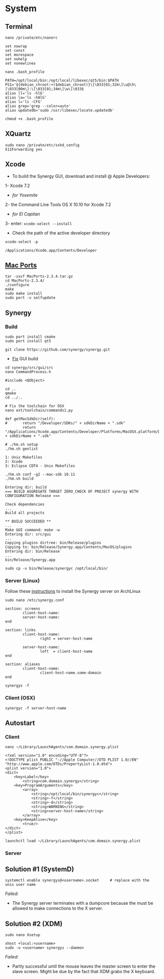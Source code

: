 # System
## Terminal
```
nano /private/etc/nanorc
```
```
set nowrap
set const
set morespace
set nohelp
set nonewlines
```

```
nano .bash_profile
```
```
PATH=/opt/local/bin:/opt/local/libexec/qt5/bin:$PATH
PS1='${debian_chroot:+($debian_chroot)}\[\033[01;32m\]\u@\h\[\033[00m\]:\[\033[01;34m\]\w\[\033$
alias ll='ls -hlG'
alias la='ls -hAlG'
alias l='ls -CFG'
alias grep='grep --color=auto'
alias updatedb='sudo /usr/libexec/locate.updatedb'
```

```
chmod +x .bash_profile
```

## XQuartz
```
sudo nano /private/etc/sshd_config
X11Forwarding yes
```

## Xcode
* To build the Synergy GUI, download and install @ Apple Developers:  

1- Xcode 7.2  

* _for Yosemite_  

2- the Command Line Tools OS X 10.10 for Xcode 7.2  

* _for El Capitan_  

3- enter: ```xcode-select --install```  

* Check the path of the active developer directory  
```
xcode-select -p
```
```
/Applications/Xcode.app/Contents/Developer
```

## [Mac Ports](http://www.macports.org/install.php)
```
tar -zxvf MacPorts-2.3.4.tar.gz
cd MacPorts-2.3.4/
./configure
make
sudo make install
sudo port -v selfupdate
```

## Synergy
### Build
```
sudo port install cmake
sudo port install qt5

git clone https://github.com/synergy/synergy.git
```
* [Fix](https://github.com/synergy/synergy/pull/5140) GUI build
```
cd synergy/src/gui/src
nano CommandProcess.h
```
```
#include <QObject>
```
```
cd ..
qmake
cd ../..

# Fix the toolchain for OSX
nano ext/toolchain/commands1.py
```
```
def getMacSdkDir(self):
#       return "/Developer/SDKs/" + sdkDirName + ".sdk"
        return "/Applications/Xcode.app/Contents/Developer/Platforms/MacOSX.platform/Developer/SDKs/" + sdkDirName + ".sdk"
```
```
# ./hm.sh setup
./hm.sh genlist
```
```
1: Unix Makefiles
2: Xcode
3: Eclipse CDT4 - Unix Makefiles
```
```
./hm.sh conf -g2 --mac-sdk 10.11
./hm.sh build
```
```
Entering dir: build
=== BUILD AGGREGATE TARGET ZERO_CHECK OF PROJECT synergy WITH CONFIGURATION Release ===

Check dependencies
...
Build all projects

** BUILD SUCCEEDED **
...
Make GUI command: make -w
Entering dir: src/gui
...
Copying plugins dirtree: bin/Release/plugins
Copying to: bin/Release/Synergy.app/Contents/MacOS/plugins
Entering dir: bin/Release
...
bin/Release/Synergy.app
```
```
sudo cp -v bin/Release/synergyc /opt/local/bin/
```

### Server (Linux)
Follow these [instructions](https://wiki.archlinux.org/index.php/Synergy) to install the Synergy server on ArchLinux
```
sudo nano /etc/synergy.conf
```
```
section: screens
        client-host-name:
        server-host-name:
end

section: links
        client-host-name:
                right = server-host-name

        server-host-name:
                left  = client-host-name
end

section: aliases
        client-host-name:
                client-host-name.some-domain
end
```
```
synergys -f
```

### Client (OSX)
```
synergyc -f server-host-name
```

## Autostart
### Client
```
nano ~/Library/LaunchAgents/com.domain.synergy.plist
```
```
<?xml version="1.0" encoding="UTF-8"?>
<!DOCTYPE plist PUBLIC "-//Apple Computer//DTD PLIST 1.0//EN" "http://www.apple.com/DTDs/PropertyList-1.0.dtd">
<plist version="1.0">
<dict>
	<key>Label</key>
		<string>com.domain.synergy</string>
	<key>ProgramArguments</key>
		<array>
			<string>/opt/local/bin/synergyc</string>
			<string>-f</string>
			<string>-d</string>
			<string>WARNING</string>
			<string>server-host-name</string>
		</array>
	<key>KeepAlive</key>
		<true/>
</dict>
</plist>
```
```
launchctl load ~/Library/LaunchAgents/com.domain.synergy.plist
```
### Server
## Solution #1 (SystemD)
```
systemctl enable synergys@<username>.socket     # replace with the unix user name
```
_Failed:_  
* The Synergy server terminates with a dumpcore because the <username> must be allowed to make connections to the X server.  

## Solution #2 (XDM)
```
sudo nano Xsetup
```
```
xhost +local:<username>
sudo -u <username> synergys --daemon

```
_Failed:_  
* Partly successful until the mouse leaves the master screen to enter the slave screen.  Might be due by the fact that XDM grabs the X keyboard.
